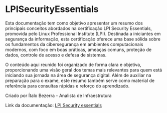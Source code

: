 # LPISecurityEssentials

Esta documentação tem como objetivo apresentar um resumo dos principais conceitos abordados na certificação LPI Security Essentials, promovida pelo Linux Professional Institute (LPI). Destinada a iniciantes em segurança da informação, esta certificação oferece uma base sólida sobre os fundamentos da cibersegurança em ambientes computacionais modernos, com foco em boas práticas, ameaças comuns, proteção de dados, controle de acesso e defesa de sistemas.

O conteúdo aqui reunido foi organizado de forma clara e objetiva, proporcionando uma visão geral dos temas mais relevantes para quem está iniciando sua jornada na área de segurança digital. Além de auxiliar na preparação para o exame, este resumo também serve como material de referência para consultas rápidas e reforço do aprendizado.

Criado por Ítalo Bezerra - Analista de Infraestrutura

Link da documentação: [LPI Security essentials](https://learning.lpi.org/pt/learning-materials/020-100/)
